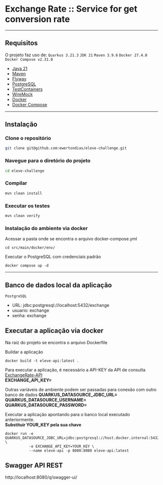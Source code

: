 # Exchange Rate :: Service for get conversion rate

---

## Requisitos

O projeto faz uso de:
`Quarkus 3.21.3`
`JDK 21`
`Maven 3.9.6`
`Docker 27.4.0`
`Docker Compose v2.31.0`

- [Java 21](https://www.oracle.com/java/technologies/javase/jdk21-archive-downloads.html)
- [Maven](https://maven.apache.org/download.cgi)
- [Flyway](https://flywaydb.org/)
- [PostgreSQL](https://www.postgresql.org/)
- [TestContainers](https://testcontainers.com/)
- [WireMock](https://wiremock.org/)
- [Docker](https://docs.docker.com/get-started/get-docker/)
- [Docker Compose](https://docs.docker.com/compose/install/)

---

## Instalação

### Clone o repositório

```bash
git clone git@github.com:ewertondias/eleve-challenge.git
```

### Navegue para o diretório do projeto

```bash
cd eleve-challenge
```

### Compilar
```bash
mvn clean install
```

### Executar os testes
```bash
mvn clean verify
```

### Instalação do ambiente via docker
Acessar a pasta onde se encontra o arquivo docker-compose.yml
```
cd src/main/docker/env/
```

Executar o PostgreSQL com credenciais padrão
```
docker compose up -d
```
---

## Banco de dados local da aplicação

`PostgreSQL`
- URL: jdbc:postgresql://localhost:5432/exchange
- usuario: exchange
- senha: exchange

## Executar a aplicação via docker
Na raiz do projeto se encontra o arquivo Dockerfile

Buildar a aplicação
```
docker build -t eleve-api:latest .
```

Para executar a aplicação, é necessário a API-KEY da API de consulta [ExchangeRate-API](https://www.exchangerate-api.com/docs/overview)  
**EXCHANGE_API_KEY=**

Outras variáveis de ambiente podem ser passadas para conexão com outro banco de dados
**QUARKUS_DATASOURCE_JDBC_URL=**  
**QUARKUS_DATASOURCE_USERNAME=**  
**QUARKUS_DATASOURCE_PASSWORD=**

Executar a aplicação apontando para o banco local executado anteriormente.  
**Substituir YOUR_KEY pela sua chave**

```
docker run -e QUARKUS_DATASOURCE_JDBC_URL=jdbc:postgresql://host.docker.internal:5432/exchange \
           -e EXCHANGE_API_KEY=YOUR_KEY \
           --name eleve-api -p 8080:8080 eleve-api:latest
```

## Swagger API REST
http://localhost:8080/q/swagger-ui/